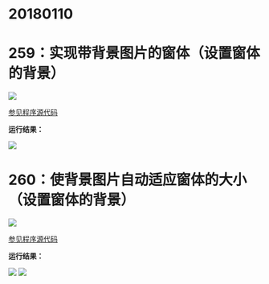 # 20180110

# 259：实现带背景图片的窗体（设置窗体的背景）

<img src="http://image.renkaigis.com/keepcoding/2018011001.png">

<a href="https://github.com/renkaigis/KeepCoding/tree/master/2018/01/10" target="_blank">参见程序源代码</a>

**运行结果：**

<img src="http://image.renkaigis.com/keepcoding/2018011002.png">

# 260：使背景图片自动适应窗体的大小（设置窗体的背景）

<img src="http://image.renkaigis.com/keepcoding/2018011003.png">

<a href="https://github.com/renkaigis/KeepCoding/tree/master/2018/01/10" target="_blank">参见程序源代码</a>

**运行结果：**

<img src="http://image.renkaigis.com/keepcoding/2018011004.png">
<img src="http://image.renkaigis.com/keepcoding/2018011005.png">

